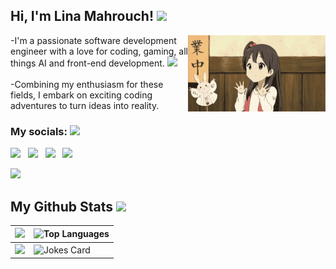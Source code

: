 <div><h2> Hi, I'm Lina Mahrouch! <img src="https://media.giphy.com/media/mGcNjsfWAjY5AEZNw6/giphy.gif" width="50"></h2>
<img align='right' src="https://github.com/LinaMahrouch/LinaMahrouch/blob/main/hello.gif">
  <p align="left">-I'm a passionate software development engineer with a love for coding, gaming, all things AI and front-end development. <img src="https://media.giphy.com/media/cQSjIBgUC2NbMKEm9q/giphy.gif" width="40"  ><br><br>-Combining my enthusiasm for these fields, I embark on exciting coding adventures to turn ideas into reality.
<h3>My socials: <img src="https://media.giphy.com/media/WUlplcMpOCEmTGBtBW/giphy.gif" width="30"></h3>
</div>
<a href="https://twitter.com/lina_mahrouch"><img src="https://img.shields.io/badge/Twitter-1DA1F2?style=for-the-badge&logo=twitter&logoColor=white"></img></a>&nbsp;&nbsp; <a href="https://ma.linkedin.com/in/lina-mahrouch-733214223"><img src="https://img.shields.io/badge/LinkedIn-0077B5?style=for-the-badge&logo=linkedin&logoColor=white"></img></a>&nbsp;&nbsp; <a href="https://discord.gg/ssFJDMVcgq"><img src="https://img.shields.io/badge/Discord-5865F2?style=for-the-badge&logo=Discord&logoColor=white"></img></a>&nbsp;&nbsp; <a href="https://www.instagram.com/elina_codes/"><img src="https://img.shields.io/badge/Instagram-E4405F?style=for-the-badge&logo=Instagram&logoColor=white"></img></a>&nbsp;&nbsp;

<!--Trap--:)-->
<a href="https://github.com/404"><img src="https://user-images.githubusercontent.com/73097560/115834477-dbab4500-a447-11eb-908a-139a6edaec5c.gif"></a>
## My Github Stats <img src="https://media.giphy.com/media/2C6rrUPtCpQUojg2hh/giphy.gif" width="80">
| ![](https://github-readme-stats.vercel.app/api?username=linamahrouch&show_icons=true&bg_color=45,fc00ff,00dbde&title_color=fff&text_color=fff) | ![Top Languages](https://github-readme-stats.vercel.app/api/top-langs/?username=linamahrouch) |
| --- | --- |
| ![](https://github-readme-streak-stats.herokuapp.com/?user=linamahrouch) | ![Jokes Card](https://readme-jokes.vercel.app/api?bgColor=%23073b4c&textColor=%2306d6a0&aColor=%2306d6a0&borderColor=%2306d6a0) |











